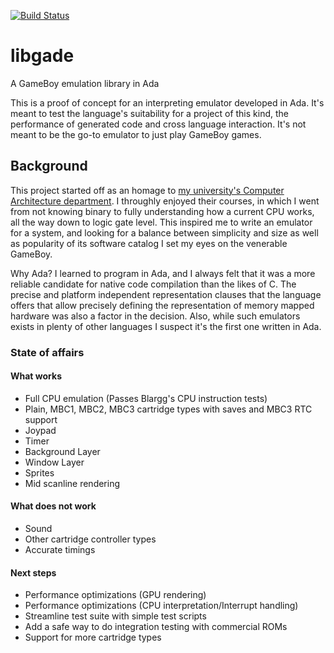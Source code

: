 [![Build Status](https://travis-ci.org/ellamosi/libgade.svg?branch=master)](https://travis-ci.org/ellamosi/libgade)

# libgade
A GameBoy emulation library in Ada

This is a proof of concept for an interpreting emulator developed in Ada. It's meant to test the language's suitability for a project of this kind, the performance of generated code and cross language interaction. It's not meant to be the go-to emulator to just play GameBoy games.

## Background
This project started off as an homage to [my university's Computer Architecture department](https://www.ac.upc.edu/en?set_language=en). I throughly enjoyed their courses, in which I went from not knowing binary to fully understanding how a current CPU works, all the way down to logic gate level. This inspired me to write an emulator for a system, and looking for a balance between simplicity and size as well as popularity of its software catalog I set my eyes on the venerable GameBoy.

Why Ada? I learned to program in Ada, and I always felt that it was a more reliable candidate for native code compilation than the likes of C. The precise and platform independent representation clauses that the language offers that allow precisely defining the representation of memory mapped hardware was also a factor in the decision. Also, while such emulators exists in plenty of other languages I suspect it's the first one written in Ada.

### State of affairs

#### What works
- Full CPU emulation (Passes Blargg's CPU instruction tests)
- Plain, MBC1, MBC2, MBC3 cartridge types with saves and MBC3 RTC support
- Joypad
- Timer
- Background Layer
- Window Layer
- Sprites
- Mid scanline rendering

#### What does not work
- Sound
- Other cartridge controller types
- Accurate timings

#### Next steps
- Performance optimizations (GPU rendering)
- Performance optimizations (CPU interpretation/Interrupt handling)
- Streamline test suite with simple test scripts
- Add a safe way to do integration testing with commercial ROMs
- Support for more cartridge types

